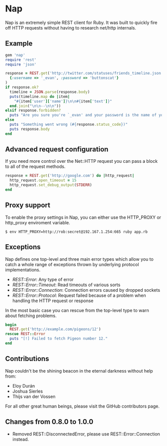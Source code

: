 # Nap

Nap is an extremely simple REST client for Ruby. It was built to quickly
fire off HTTP requests without having to research net/http internals.

## Example

```ruby
gem 'nap'
require 'rest'
require 'json'

response = REST.get('http://twitter.com/statuses/friends_timeline.json', {},
  {:username => '_evan', :password => 'buttonscat'}
)
if response.ok?
  timeline = JSON.parse(response.body)
  puts(timeline.map do |item|
    "#{item['user']['name']}\n\n#{item['text']}"
  end.join("\n\n--\n\n"))
elsif response.forbidden?
  puts "Are you sure you're `_evan' and your password is the name of your cat?"
else
  puts "Something went wrong (#{response.status_code})"
  puts response.body
end
```

## Advanced request configuration

If you need more control over the Net::HTTP request you can pass a block to all of the request methods. 
```ruby
response = REST.get('http://google.com') do |http_request|
  http_request.open_timeout = 15
  http_request.set_debug_output(STDERR)
end
```

## Proxy support

To enable the proxy settings in Nap, you can either use the HTTP\_PROXY or http\_proxy enviroment variable.

    $ env HTTP_PROXY=http://rob:secret@192.167.1.254:665 ruby app.rb

## Exceptions

Nap defines one top-level and three main error types which allow you to catch a whole range of exceptions thrown by underlying protocol implementations.

* *REST::Error*: Any type of error
* *REST::Error::Timeout*: Read timeouts of various sorts
* *REST::Error::Connection*: Connection errors caused by dropped sockets
* *REST::Error::Protocol*: Request failed because of a problem when handling the HTTP request or response

In the most basic case you can rescue from the top-level type to warn about fetching problems.

```ruby
begin
  REST.get('http://example.com/pigeons/12')
rescue REST::Error
  puts "[!] Failed to fetch Pigeon number 12."
end
```

## Contributions

Nap couldn't be the shining beacon in the eternal darkness without help from:

* Eloy Durán
* Joshua Sierles
* Thijs van der Vossen

For all other great human beings, please visit the GitHub contributors page.

## Changes from 0.8.0 to 1.0.0

* Removed REST::DisconnectedError, please use REST::Error::Connection instead.
